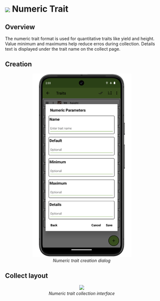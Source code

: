 <img ref="numeric" style="vertical-align: middle;" src="_static/icons/formats/numeric.png" width="40px"> Numeric Trait
==========================================================================

Overview
--------

The numeric trait format is used for quantitative traits like yield and
height. Value minimum and maximums help reduce erros during collection.
Details text is displayed under the trait name on the collect page.

Creation
--------

<figure align="center" class="image">
  <img src="_static/images/traits/formats/create_numeric_framed.png" width="325px"> 
  <figcaption><i>Numeric trait creation dialog</i></figcaption> 
</figure>

Collect layout
--------------

<figure align="center" class="image">
  <img src="_static/images/traits/formats/collect_numeric_framed.png" width="350px"> 
  <figcaption><i>Numeric trait collection interface</i></figcaption> 
</figure>
